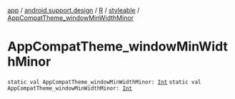 [app](../../../index.md) / [android.support.design](../../index.md) / [R](../index.md) / [styleable](index.md) / [AppCompatTheme_windowMinWidthMinor](.)

# AppCompatTheme_windowMinWidthMinor

`static val AppCompatTheme_windowMinWidthMinor: `[`Int`](https://kotlinlang.org/api/latest/jvm/stdlib/kotlin/-int/index.html)
`static val AppCompatTheme_windowMinWidthMinor: `[`Int`](https://kotlinlang.org/api/latest/jvm/stdlib/kotlin/-int/index.html)